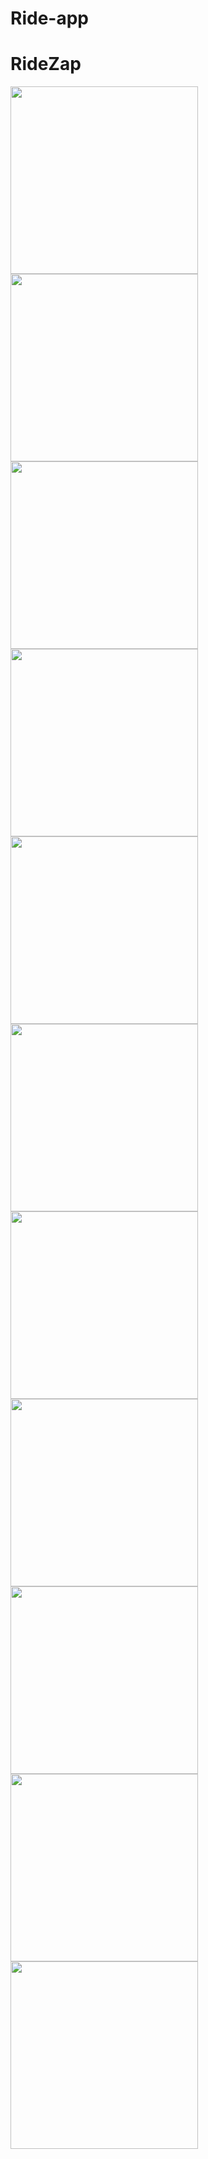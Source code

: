 # Ride-app
# RideZap


 <img src="https://github.com/user-attachments/assets/897685b5-970f-4174-96fa-39de8bb42380" width="300"/>
 <img src="https://github.com/user-attachments/assets/c833154f-dcd0-4df1-ad0e-0bca18de3568" width="300"/>
 <img src="https://github.com/user-attachments/assets/6da3ef60-6308-4e53-ba22-e9dcae99fa42" width="300"/>
 <img src="https://github.com/user-attachments/assets/030268f2-41cf-43cc-9db0-70f05897e1ec" width="300"/>
 <img src="https://github.com/user-attachments/assets/6c6338b2-ac54-4d59-90de-453c25732989" width="300"/>
 <img src="https://github.com/user-attachments/assets/bbedd5ac-e8ca-4f8c-86a4-ba81683db17b" width="300"/>
 <img src="https://github.com/user-attachments/assets/7a25c633-2514-4d16-82f7-c12e04e3245c" width="300"/>
 <img src="https://github.com/user-attachments/assets/bb909130-2f00-4f6e-afa9-ea84b86719c6" width="300"/>
 <img src="https://github.com/user-attachments/assets/8f2dd521-f5ea-435f-91bc-1b87b6c0c1a4" width="300"/>
 <img src="https://github.com/user-attachments/assets/cdbbca24-9b6d-43d8-a4b1-4d13e78e3a5f" width="300"/>
 <img src="https://github.com/user-attachments/assets/f193ee56-9d00-497e-97f0-105f4c845934" width="300"/>


 

